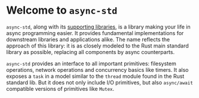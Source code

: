 # Welcome to `async-std`

`async-std`, along with its [supporting libraries][organization], is a library making your life in async programming easier. It provides fundamental implementations for downstream libraries and applications alike. The name reflects the approach of this library: it is as closely modeled to the Rust main standard library as possible, replacing all components by async counterparts.

`async-std` provides an interface to all important primitives: filesystem operations, network operations and concurrency basics like timers. It also exposes a `task` in a model similar to the `thread` module found in the Rust standard lib.  But it does not only include I/O primitives, but also `async/await` compatible versions of primitives like `Mutex`.

[organization]: https://github.com/async-rs
